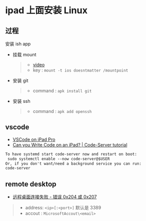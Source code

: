 # ipad 上面安装 Linux

## 过程

安装 ish app

- 挂载 mount

  > - [video](https://youtu.be/e6IynTRmMQ4)
  > - key : `mount -t ios doesntmatter /mountpoint`

- 安装 git

  > - command : `apk install git`

- 安装 ssh
  > - command : `apk add openssh`

## vscode

- [VSCode on iPad Pro](https://www.youtube.com/watch?v=11YfaGi0Fpk)
- [Can you Write Code on an iPad? | Code-Server tutorial](https://www.youtube.com/watch?v=OHSAk0n3mqs)

```txt
To have systemd start code-server now and restart on boot:
 sudo systemctl enable --now code-server@$USER
Or, if you don't want/need a background service you can run:
code-server
```

## remote desktop

- [远程桌面连接失败 - 错误 0x204 或 0x207](https://social.technet.microsoft.com/Forums/systemcenter/zh-CN/d17b63af-6b62-4bd9-a426-d2be26277fdd/remote-desktop-connection-fails-error-0x204-or-0x207?forum=w8itpronetworking)

> - address: `<ip>[:<port>]` 默认是 3389
> - accout : `MicrosoftAccout\<email>`
